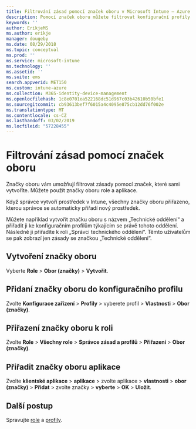 ```yaml
---
title: Filtrování zásad pomocí značek oboru v Microsoft Intune – Azure | Microsoft Docs
description: Pomocí značek oboru můžete filtrovat konfigurační profily pro konkrétní role.
keywords: ''
author: ErikjeMS
ms.author: erikje
manager: dougeby
ms.date: 08/29/2018
ms.topic: conceptual
ms.prod: ''
ms.service: microsoft-intune
ms.technology: ''
ms.assetid: ''
ms.suite: ems
search.appverid: MET150
ms.custom: intune-azure
ms.collection: M365-identity-device-management
ms.openlocfilehash: 1c8e0701ea522168dc51d967c03b42610b50bfe1
ms.sourcegitcommit: cb93613bef7f6015a4c4095e875cb12dd76f002e
ms.translationtype: MT
ms.contentlocale: cs-CZ
ms.lasthandoff: 03/02/2019
ms.locfileid: "57228455"
---
```

# <a name="use-scope-tags-to-filter-policies"></a>Filtrování zásad pomocí značek oboru

Značky oboru vám umožňují filtrovat zásady pomocí značek, které sami vytvoříte. Můžete použít značky oboru role a aplikace.

Když správce vytvoří prostředek v Intune, všechny značky oboru přiřazeno, kterou správce se automaticky přiřadí nový prostředek.

Můžete například vytvořit značku oboru s názvem „Technické oddělení“ a přiřadit ji ke konfiguračním profilům týkajícím se právě tohoto oddělení. Následně ji přiřadíte k roli „Správci technického oddělení“. Těmto uživatelům se pak zobrazí jen zásady se značkou „Technické oddělení“.

## <a name="to-create-a-scope-tag"></a>Vytvoření značky oboru

Vyberte **Role** > **Obor (značky)** > **Vytvořit**.

## <a name="to-add-a-scope-tag-to-a-configuration-profile"></a>Přidaní značky oboru do konfiguračního profilu

Zvolte **Konfigurace zařízení** > **Profily** > vyberete profil > **Vlastnosti** > **Obor (značky)**.

## <a name="to-assign-a-scope-tag-to-a-role"></a>Přiřazení značky oboru k roli

Zvolte **Role** > **Všechny role** > **Správce zásad a profilů** > **Přiřazení** > **Obor (značky)**.

## <a name="to-assign-a-scope-tag-to-an-app"></a>Přiřadit značky oboru aplikace

Zvolte **klientské aplikace** > **aplikace** > zvolte aplikace > **vlastnosti** > **obor (značky)**  >  **Přidat** > zvolte značky > **vyberte** > **OK** > **Uložit**.


## <a name="next-steps"></a>Další postup

Spravujte [role](role-based-access-control.md) a [profily](device-profile-assign.md).

